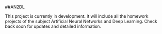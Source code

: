 ##AN2DL 

This project is currently in development. It will include all the homework projects of the subject Artificial Neural Networks and Deep Learning. Check back soon for updates and detailed information.
